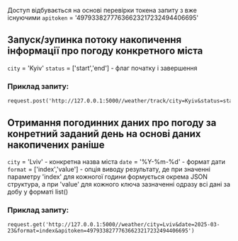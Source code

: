 Доступ відбувається на основі перевірки токена запиту з вже існуючими
`apitoken` = '49793382777636623217232494406695'

## Запуск/зупинка потоку накопичення інформації про погоду конкретного міста

`city` = 'Kyiv'
`status` = ['start','end'] - флаг початку і завершення

### Приклад запиту:
```
request.post('http://127.0.0.1:5000//weather/track/city=Kyiv&status=start&apitoken=49793382777636623217232494406695')
```

## Отримання погодинних даних про погоду за конретний заданий день на основі даних накопичених раніше

`city` = 'Lviv' - конкретна назва міста
`date` = '%Y-%m-%d' - формат дати
`format` = ['index','value'] - опція виводу результату, де при значенні параметру 'index' для кожногої години формується окремa JSON структура, а при 'value' для кожного ключа зазначенні одразу всі дані за добу у форматі list()

### Приклад запиту:
```
request.get('http://127.0.0.1:5000//weather/city=Lviv&date=2025-03-23&format=index&apitoken=49793382777636623217232494406695')
```
